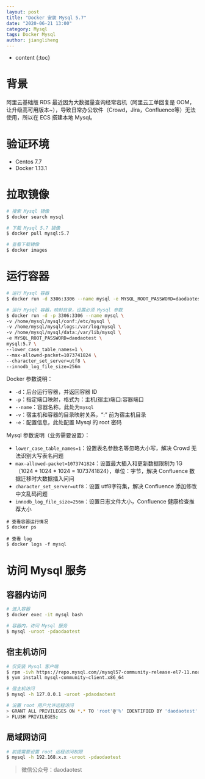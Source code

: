 ```yaml
---
layout: post
title: "Docker 安装 Mysql 5.7"
date: "2020-06-21 13:00"
category: Mysql
tags: Docker Mysql
author: jiangliheng
---
```

* content
{:toc}



# 背景

阿里云基础版 RDS 最近因为大数据量查询经常宕机（阿里云工单回复是 OOM，让升级高可用版本~），导致日常办公软件（Crowd，Jira，Confluence等）无法使用，所以在 ECS 搭建本地 Mysql。

# 验证环境

- Centos 7.7
- Docker 1.13.1

# 拉取镜像

```bash
# 搜索 Mysql 镜像
$ docker search mysql

# 下载 Mysql 5.7 镜像
$ docker pull mysql:5.7

# 查看下载镜像
$ docker images
```

# 运行容器

```bash
# 运行 Mysql 容器
$ docker run -d 3306:3306 --name mysql -e MYSQL_ROOT_PASSWORD=daodaotest mysql:5.7

# 运行 Mysql 容器，映射目录，设置必须 Mysql 参数
$ docker run -d -p 3306:3306 --name mysql \
-v /home/mysql/mysql/conf:/etc/mysql \
-v /home/mysql/mysql/logs:/var/log/mysql \
-v /home/mysql/mysql/data:/var/lib/mysql \
-e MYSQL_ROOT_PASSWORD=daodaotest \
mysql:5.7 \
--lower_case_table_names=1 \
--max-allowed-packet=1073741824 \
--character_set_server=utf8 \
--innodb_log_file_size=256m
```

Docker 参数说明：
- ```-d```：后台运行容器，并返回容器 ID
- ```-p```：指定端口映射，格式为：主机(宿主)端口:容器端口
- ```--name```：容器名称，此处为```mysql```
- ```-v```：宿主机和容器的目录映射关系，“:” 前为宿主机目录
- ```-e```：配置信息，此处配置 Mysql 的 root 密码

Mysql 参数说明（业务需要设置）：
- ```lower_case_table_names=1```：设置表名参数名等忽略大小写，解决 Crowd 无法识别大写表名问题
- ```max-allowed-packet=1073741824```：设置最大插入和更新数据限制为 1G（1024 * 1024 * 1024 = 1073741824），单位：字节，解决 Confluence 数据迁移时大数据插入问问
- ```character_set_server=utf8```：设置 utf8字符集，解决 Confluence 添加修改中文乱码问题
- ```innodb_log_file_size=256m```：设置日志文件大小，Confluence 健康检查推荐大小

```
# 查看容器运行情况
$ docker ps

# 查看 log
$ docker logs -f mysql
```

# 访问 Mysql 服务

## 容器内访问

```bash
# 进入容器
$ docker exec -it mysql bash

# 容器内，访问 Mysql 服务
$ mysql -uroot -pdaodaotest
```

## 宿主机访问

```bash
# 仅安装 Mysql 客户端
$ rpm -ivh https://repo.mysql.com//mysql57-community-release-el7-11.noarch.rpm
$ yum install mysql-community-client.x86_64

# 宿主机访问
$ mysql -h 127.0.0.1 -uroot -pdaodaotest

# 设置 root 用户允许远程访问
> GRANT ALL PRIVILEGES ON *.* TO 'root'@'%' IDENTIFIED BY 'daodaotest' WITH GRANT OPTION;
> FLUSH PRIVILEGES;
```

## 局域网访问

```bash
# 前提需要设置 root 远程访问权限
$ mysql -h 192.168.x.x -uroot -pdaodaotest
```

> 微信公众号：daodaotest
